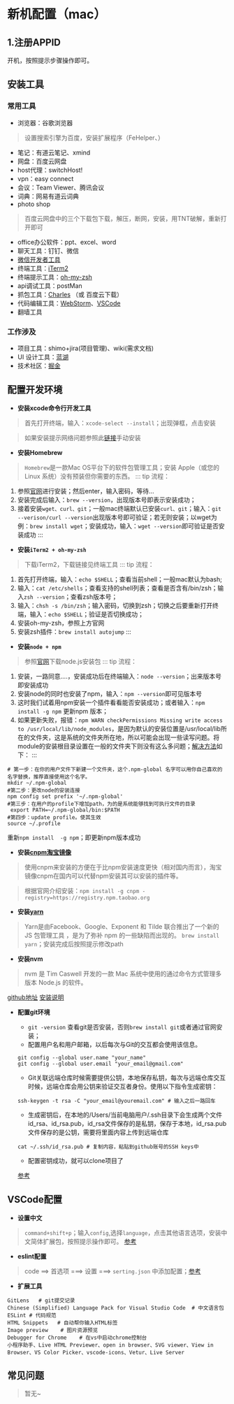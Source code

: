 # 新机配置（mac）


## 1.注册APPID
开机，按照提示步骤操作即可。


## 安装工具

### 常用工具

- 浏览器：谷歌浏览器
>设置搜索引擎为百度，安装扩展程序（FeHelper、）
- 笔记：有道云笔记、xmind
- 网盘：百度云网盘
- host代理：switchHost!
- vpn：easy connect
- 会议：Team Viewer、腾讯会议
- 词典：网易有道云词典
- photo shop
> 百度云网盘中的三个下载包下载，解压，断网，安装，用TNT破解，重新打开即可
- office办公软件：ppt、excel、word
- 聊天工具：钉钉、微信
- [微信开发者工具](https://developers.weixin.qq.com/miniprogram/dev/devtools/download.html)
- 终端工具：[iTerm2](http://www.iterm2.com/)
- 终端提示工具：[oh-my-zsh](https://ohmyz.sh)
- api调试工具：postMan
- 抓包工具：[Charles](https://xclient.info/s/charles.html) （或 百度云下载）
- 代码编辑工具：[WebStorm](https://www.jetbrains.com/zh-cn/webstorm/)、[VSCode](https://code.visualstudio.com/)
- 翻墙工具


### 工作涉及
- 项目工具：shimo+jira(项目管理)、wiki(需求文档)
- UI 设计工具：[蓝湖](https://lanhuapp.com/)
- 技术社区：[掘金](https://juejin.im/timeline)



## 配置开发环境

- **安装xcode命令行开发工具**
> 首先打开终端，输入：`xcode-select --install`；出现弹框，点击安装

> 如果安装提示网络问题参照此[链接](https://blog.csdn.net/ccmedu/article/details/86682645)手动安装


- **安装Homebrew**
> `Homebrew`是一款Mac OS平台下的软件包管理工具；安装 Apple（或您的 Linux 系统）没有预装但你需要的东西。
::: tip 流程：
1. 参照[官网](https://brew.sh/index_zh-cn)进行安装；然后enter，输入密码，等待...
2. 安装完成后输入：`brew --version`，出现版本号即表示安装成功；
3. 接着安装`wget、curl、git`；一般mac终端默认已安装`curl、git`；输入：`git --verison/curl --version`出现版本号即可验证；若无则安装；以wget为例：`brew install wget`；安装成功，输入：`wget --version`即可验证是否安装成功
:::


- **安装`iTerm2 + oh-my-zsh`**
> 下载iTerm2，下载链接见终端工具
::: tip 流程：
1. 首先打开终端，输入：`echo $SHELL`；查看当前shell；一般mac默认为bash;
2. 输入：`cat /etc/shells`；查看支持的shell列表；查看是否含有/bin/zsh；输入`zsh --version`；查看zsh版本号；
3. 输入：`chsh -s /bin/zsh`；输入密码，切换到zsh；切换之后要重新打开终端，输入：`echo $SHELL`；验证是否切换成功；
4. 安装oh-my-zsh，参照上方官网
5. 安装zsh插件：`brew install autojump`
:::


- **安装`node + npm`**
> 参照[官网](http://nodejs.cn/download/)下载node.js安装包
::: tip 流程：
1. 安装，一路同意....，安装成功后在终端输入：`node --version`；出来版本号即安装成功
2. 安装node的同时也安装了npm，输入：`npm --version`即可见版本号
3. 这时我们试着用npm安装一个插件看看能否安装成功；或者输入：`npm install -g npm` 更新npm 版本；
4. 如果更新失败，报错：`npm WARN checkPermissions Missing write access to /usr/local/lib/node_modules`，是因为默认的安装位置是/usr/local/lib所在的文件夹，这是系统的文件夹所在地，所以可能会出现一些读写问题。将module的安装根目录设置在一般的文件夹下则没有这么多问题；[解决方法](https://www.jianshu.com/p/31744aa44824)如下：
:::
``` shell
# 第一步：在你的用户文件下新建一个文件夹，这个.npm-global 名字可以用你自己喜欢的名字替换，推荐直接使用这个名字。
mkdir ~/.npm-global
#第二步：更改node的安装连接
npm config set prefix '~/.npm-global'
#第三步：在用户的profile下增加path，为的是系统能够找到可执行文件的目录
 export PATH=~/.npm-global/bin:$PATH
#第四步：update profile。使其生效
source ~/.profile
```
重新`npm install  -g npm`；即更新npm版本成功


- **安装[cnpm淘宝镜像](https://npm.taobao.org)**
> 使用cnpm来安装的方便在于比npm安装速度更快（相对国内而言），淘宝镜像cnpm在国内可以代替npm安装其可以安装的插件等。

> 根据官网介绍安装：`npm install -g cnpm -registry=https://registry.npm.taobao.org`


- **安装[yarn](https://yarn.bootcss.com/)**
> Yarn是由Facebook、Google、Exponent 和 Tilde 联合推出了一个新的 JS 包管理工具 ，是为了弥补 npm 的一些缺陷而出现的。
> `brew install yarn`；安装完成后按照提示修改path


- **安装nvm**
> nvm 是 Tim Caswell 开发的一款 Mac 系统中使用的通过命令方式管理多版本 Node.js 的软件。

[github地址](https://github.com/nvm-sh/nvm)
[安装说明](https://segmentfault.com/a/1190000007998600)


- **配置git环境**  
    - `git -version`  查看git是否安装，否则`brew install git`或者通过官网安装；
    - 配置用户名和用户邮箱，以后每次与Git的交互都会使用该信息。
    ``` shell
    git config --global user.name "your_name"  
    git config --global user.email "your_email@gmail.com"
    ```
    - Git关联远端仓库时候需要提供公钥，本地保存私钥，每次与远端仓库交互时候，远端仓库会用公钥来验证交互者身份。使用以下指令生成密钥：
    ``` shell
    ssh-keygen -t rsa -C "your_email@youremail.com" # 输入之后一路回车
    ```
    - 生成密钥后，在本地的/Users/当前电脑用户/.ssh目录下会生成两个文件id_rsa、id_rsa.pub，id_rsa文件保存的是私钥，保存于本地，id_rsa.pub文件保存的是公钥，需要将里面内容上传到远端仓库
    ``` shell
    cat ~/.ssh/id_rsa.pub # 复制内容，粘贴到github账号的SSH keys中
    ```
    - 配置密钥成功，就可以clone项目了



    [参考](https://blog.csdn.net/xiaohanluo/article/details/53214933)




## VSCode配置

- **设置中文**
> `command+shift+p`；输入`config`,选择`language`，点击其他语言选项，安装中文简体扩展包，按照提示操作即可。
[参考](https://jingyan.baidu.com/album/7e44095377c9d12fc1e2ef5b.html?picindex=1)



- **eslint配置**
> code ==> 首选项 ===> 设置 ===> `serting.json` 中添加配置；[参考](https://www.jianshu.com/p/23a5d6194a4b)


- **扩展工具**
``` shell
GitLens   # git提交记录
Chinese (Simplified) Language Pack for Visual Studio Code  # 中文语言包
ESLint # 代码规范
HTML Snippets   # 自动帮你输入HTML标签
Image preview    # 图片资源预览
Debugger for Chrome    # 在vs中启动chrome控制台
小程序助手、Live HTML Previewer、open in browser、SVG viewer、View in Browser、VS Color Picker、vscode-icons、Vetur、Live Server
```

## 常见问题
> 暂无~


<!-- 2021-04-29 -->



